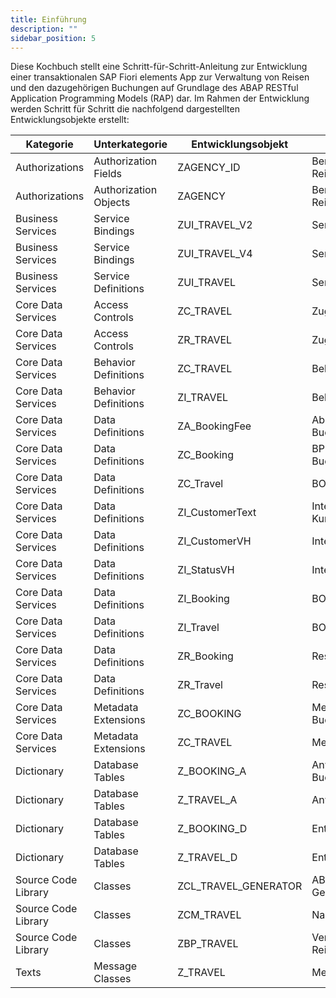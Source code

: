 ```yaml
---
title: Einführung
description: ""
sidebar_position: 5
---
```


Diese Kochbuch stellt eine Schritt-für-Schritt-Anleitung zur Entwicklung einer transaktionalen SAP Fiori elements App zur Verwaltung von Reisen und den dazugehörigen Buchungen auf Grundlage des ABAP RESTful Application Programming Models (RAP) dar. Im Rahmen der Entwicklung werden Schritt für Schritt die nachfolgend dargestellten Entwicklungsobjekte erstellt:

| Kategorie           | Unterkategorie        | Entwicklungsobjekt   | Anmerkungen                       |
| ------------------- | --------------------- | -------------------- | --------------------------------- |
| Authorizations      | Authorization Fields  | ZAGENCY_ID           | Berechtigungsfeld Reisebüronummer |
| Authorizations      | Authorization Objects | ZAGENCY              | Berechtigungsobjekt Reisebüro     |
| Business Services   | Service Bindings      | ZUI_TRAVEL_V2        | Service Binding Reise             |
| Business Services   | Service Bindings      | ZUI_TRAVEL_V4        | Service Binding Reise             |
| Business Services   | Service Definitions   | ZUI_TRAVEL           | Service Definition Reise          |
| Core Data Services  | Access Controls       | ZC_TRAVEL            | Zugriffskontrolle Reise           |
| Core Data Services  | Access Controls       | ZR_TRAVEL            | Zugriffskontrolle Reise           |
| Core Data Services  | Behavior Definitions  | ZC_TRAVEL            | Behavior Projection Reise         |
| Core Data Services  | Behavior Definitions  | ZI_TRAVEL            | Behavior Definition Reise         |
| Core Data Services  | Data Definitions      | ZA_BookingFee        | Abstract View Buchungsgebühr      |
| Core Data Services  | Data Definitions      | ZC_Booking           | BP Projection View Buchung        |
| Core Data Services  | Data Definitions      | ZC_Travel            | BO Projection View Reise          |
| Core Data Services  | Data Definitions      | ZI_CustomerText      | Interface View Kundenname         |
| Core Data Services  | Data Definitions      | ZI_CustomerVH        | Interface View Kunde              |
| Core Data Services  | Data Definitions      | ZI_StatusVH          | Interface View Status             |
| Core Data Services  | Data Definitions      | ZI_Booking           | BO Base View Buchung              |
| Core Data Services  | Data Definitions      | ZI_Travel            | BO Base View Reise                |
| Core Data Services  | Data Definitions      | ZR_Booking           | Restricted View Buchung           |
| Core Data Services  | Data Definitions      | ZR_Travel            | Restricted View Reise             |
| Core Data Services  | Metadata Extensions   | ZC_BOOKING           | Metadata Extension Buchung        |
| Core Data Services  | Metadata Extensions   | ZC_TRAVEL            | Metadata Extension Reise          |
| Dictionary          | Database Tables       | Z_BOOKING_A          | Anwendungstabelle Buchung         |
| Dictionary          | Database Tables       | Z_TRAVEL_A           | Anwendungstabelle Reise           |
| Dictionary          | Database Tables       | Z_BOOKING_D          | Entwurfstabelle Buchung           |
| Dictionary          | Database Tables       | Z_TRAVEL_D           | Entwurfstabelle Reise             |
| Source Code Library | Classes               | ZCL_TRAVEL_GENERATOR | ABAP-Klasse Reise-Generator       |
| Source Code Library | Classes               | ZCM_TRAVEL           | Nachrichtenklasse Reise           |
| Source Code Library | Classes               | ZBP_TRAVEL           | Verhaltensimplementierung Reise   |
| Texts               | Message Classes       | Z_TRAVEL             | Message Class Reise               |
